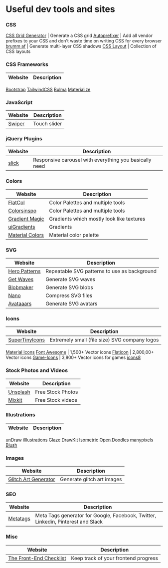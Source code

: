 # Useful dev tools and sites

### CSS


[CSS Grid Generator](https://cssgrid-generator.netlify.app/) | Generate a CSS grid
[Autoprefixer](https://autoprefixer.github.io/) | Add all vendor prefixes to your CSS and don't waste time on writing CSS for every browser
[brumm af](https://brumm.af/shadows) | Generate multi-layer CSS shadows
[CSS Layout](https://csslayout.io/patterns) | Collection of CSS layouts

### CSS Frameworks

Website | Description
--------|------------
[Bootstrap](https://getbootstrap.com/)
[TailwindCSS](https://tailwindcss.com/)
[Bulma](https://bulma.io/)
[Materialize](https://materializecss.com/) 

### JavaScript

Website | Description
--------|------------
[Swiper](https://swiperjs.com/) | Touch slider

### jQuery Plugins

Website | Description
--------|------------
[slick](https://kenwheeler.github.io/slick/) | Responsive carousel with everything you basically need

### Colors

Website | Description
--------|------------
[FlatCol](https://flatcol.com/) | Color Palettes and multiple tools
[Colorsinspo](https://colorsinspo.com/) | Color Palettes and multiple tools
[Gradient Magic](https://gradientmagic.com/) | Gradients which mostly look like textures
[uiGradients](https://uigradients.com/) | Gradients
[Material Colors](https://www.materialui.co/colors) | Material color palette

### SVG

Website | Description
--------|------------
[Hero Patterns](https://www.heropatterns.com/) | Repeatable SVG patterns to use as background
[Get Waves](https://getwaves.io/) | Generate SVG waves
[Blobmaker](https://www.blobmaker.app/) | Generate SVG blobs
[Nano](https://vecta.io/nano) | Compress SVG files
[Avataaars](https://getavataaars.com/) | Generate SVG avatars

### Icons

Website | Description
--------|------------
[SuperTinyIcons](https://github.com/edent/SuperTinyIcons) | Extremely small (file size) SVG company logos
[Material Icons](https://material.io/resources/icons/) 
[Font Awesome](https://fontawesome.com/) | 1,500+ Vector icons 
[Flaticon](https://www.flaticon.com/) | 2,800,00+ Vector icons
[Game-Icons](https://game-icons.net/) | 3,800+ Vector icons for games
[icons8](https://icons8.com/)

### Stock Photos and Videos

Website | Description
--------|------------
[Unsplash](https://unsplash.com/) | Free Stock Photos
[Mixkit](https://mixkit.co/)  | Free Stock videos

### Illustrations

Website | Description
--------|------------
[unDraw](https://undraw.co/illustrations)
[illlustrations](https://illlustrations.co/)
[Glaze](https://www.glazestock.com/)
[DrawKit](https://www.drawkit.io/)
[Isometric](https://isometric.online/)
[Open Doodles](https://www.opendoodles.com/)
[manypixels](https://www.manypixels.co/gallery/)
[Blush](https://blush.design/)

### Images

Website | Description
--------|------------
[Glitch Art Generator](https://glitchart.io/) | Generate glitch art images

### SEO

Website | Description
--------|------------
[Metatags](https://metatags.io/) | Meta Tags generator for Google, Facebook, Twitter, Linkedin, Pinterest and Slack

### Misc

Website | Description
--------|------------
[The Front-End Checklist](https://frontendchecklist.io/) | Keep track of your frontend progress
